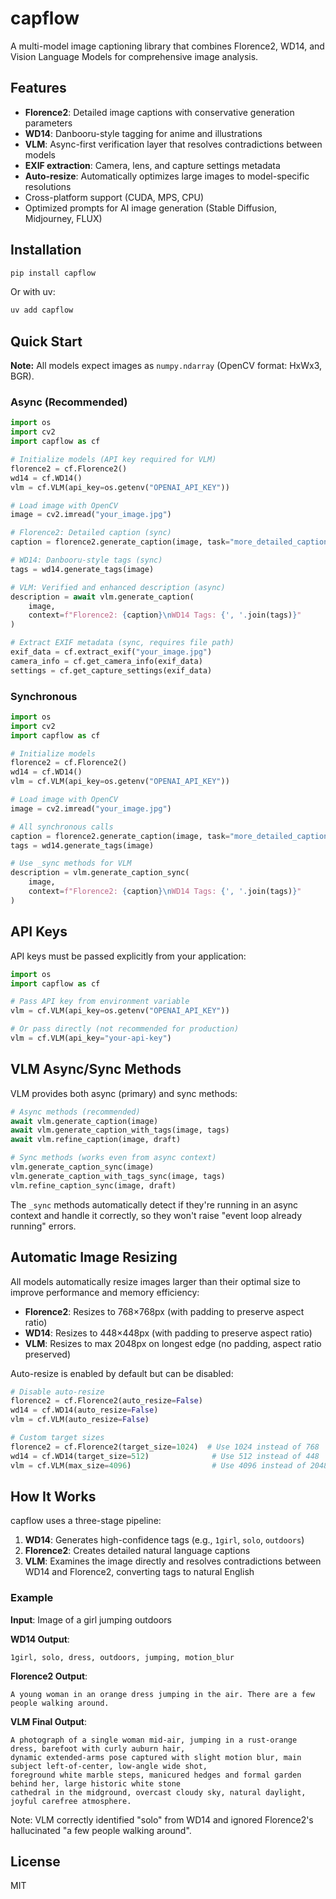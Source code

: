 # capflow

A multi-model image captioning library that combines Florence2, WD14, and Vision Language Models for comprehensive image analysis.

## Features

- **Florence2**: Detailed image captions with conservative generation parameters
- **WD14**: Danbooru-style tagging for anime and illustrations
- **VLM**: Async-first verification layer that resolves contradictions between models
- **EXIF extraction**: Camera, lens, and capture settings metadata
- **Auto-resize**: Automatically optimizes large images to model-specific resolutions
- Cross-platform support (CUDA, MPS, CPU)
- Optimized prompts for AI image generation (Stable Diffusion, Midjourney, FLUX)

## Installation

```bash
pip install capflow
```

Or with uv:

```bash
uv add capflow
```

## Quick Start

**Note:** All models expect images as `numpy.ndarray` (OpenCV format: HxWx3, BGR).

### Async (Recommended)

```python
import os
import cv2
import capflow as cf

# Initialize models (API key required for VLM)
florence2 = cf.Florence2()
wd14 = cf.WD14()
vlm = cf.VLM(api_key=os.getenv("OPENAI_API_KEY"))

# Load image with OpenCV
image = cv2.imread("your_image.jpg")

# Florence2: Detailed caption (sync)
caption = florence2.generate_caption(image, task="more_detailed_caption")

# WD14: Danbooru-style tags (sync)
tags = wd14.generate_tags(image)

# VLM: Verified and enhanced description (async)
description = await vlm.generate_caption(
    image,
    context=f"Florence2: {caption}\nWD14 Tags: {', '.join(tags)}"
)

# Extract EXIF metadata (sync, requires file path)
exif_data = cf.extract_exif("your_image.jpg")
camera_info = cf.get_camera_info(exif_data)
settings = cf.get_capture_settings(exif_data)
```

### Synchronous

```python
import os
import cv2
import capflow as cf

# Initialize models
florence2 = cf.Florence2()
wd14 = cf.WD14()
vlm = cf.VLM(api_key=os.getenv("OPENAI_API_KEY"))

# Load image with OpenCV
image = cv2.imread("your_image.jpg")

# All synchronous calls
caption = florence2.generate_caption(image, task="more_detailed_caption")
tags = wd14.generate_tags(image)

# Use _sync methods for VLM
description = vlm.generate_caption_sync(
    image,
    context=f"Florence2: {caption}\nWD14 Tags: {', '.join(tags)}"
)
```

## API Keys

API keys must be passed explicitly from your application:

```python
import os
import capflow as cf

# Pass API key from environment variable
vlm = cf.VLM(api_key=os.getenv("OPENAI_API_KEY"))

# Or pass directly (not recommended for production)
vlm = cf.VLM(api_key="your-api-key")
```

## VLM Async/Sync Methods

VLM provides both async (primary) and sync methods:

```python
# Async methods (recommended)
await vlm.generate_caption(image)
await vlm.generate_caption_with_tags(image, tags)
await vlm.refine_caption(image, draft)

# Sync methods (works even from async context)
vlm.generate_caption_sync(image)
vlm.generate_caption_with_tags_sync(image, tags)
vlm.refine_caption_sync(image, draft)
```

The `_sync` methods automatically detect if they're running in an async context and handle it correctly, so they won't raise "event loop already running" errors.

## Automatic Image Resizing

All models automatically resize images larger than their optimal size to improve performance and memory efficiency:

- **Florence2**: Resizes to 768×768px (with padding to preserve aspect ratio)
- **WD14**: Resizes to 448×448px (with padding to preserve aspect ratio)
- **VLM**: Resizes to max 2048px on longest edge (no padding, aspect ratio preserved)

Auto-resize is enabled by default but can be disabled:

```python
# Disable auto-resize
florence2 = cf.Florence2(auto_resize=False)
wd14 = cf.WD14(auto_resize=False)
vlm = cf.VLM(auto_resize=False)

# Custom target sizes
florence2 = cf.Florence2(target_size=1024)  # Use 1024 instead of 768
wd14 = cf.WD14(target_size=512)              # Use 512 instead of 448
vlm = cf.VLM(max_size=4096)                  # Use 4096 instead of 2048
```

## How It Works

capflow uses a three-stage pipeline:

1. **WD14**: Generates high-confidence tags (e.g., `1girl`, `solo`, `outdoors`)
2. **Florence2**: Creates detailed natural language captions
3. **VLM**: Examines the image directly and resolves contradictions between WD14 and Florence2, converting tags to natural English

### Example

**Input**: Image of a girl jumping outdoors

**WD14 Output**:
```
1girl, solo, dress, outdoors, jumping, motion_blur
```

**Florence2 Output**:
```
A young woman in an orange dress jumping in the air. There are a few people walking around.
```

**VLM Final Output**:
```
A photograph of a single woman mid-air, jumping in a rust-orange dress, barefoot with curly auburn hair,
dynamic extended-arms pose captured with slight motion blur, main subject left-of-center, low-angle wide shot,
foreground white marble steps, manicured hedges and formal garden behind her, large historic white stone
cathedral in the midground, overcast cloudy sky, natural daylight, joyful carefree atmosphere.
```

Note: VLM correctly identified "solo" from WD14 and ignored Florence2's hallucinated "a few people walking around".

## License

MIT
